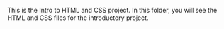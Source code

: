 This is the Intro to HTML and CSS project. In this folder, you will see the HTML and CSS files for the introductory project.
